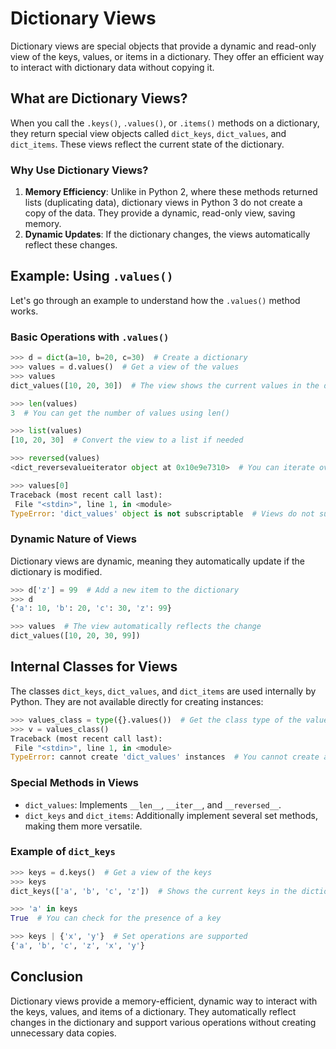 # Dictionary Views

Dictionary views are special objects that provide a dynamic and read-only view of the keys, values, or items in a dictionary. They offer an efficient way to interact with dictionary data without copying it.

## What are Dictionary Views?

When you call the `.keys()`, `.values()`, or `.items()` methods on a dictionary, they return special view objects called `dict_keys`, `dict_values`, and `dict_items`. These views reflect the current state of the dictionary.

### Why Use Dictionary Views?

1. **Memory Efficiency**: Unlike in Python 2, where these methods returned lists (duplicating data), dictionary views in Python 3 do not create a copy of the data. They provide a dynamic, read-only view, saving memory.
2. **Dynamic Updates**: If the dictionary changes, the views automatically reflect these changes.

## Example: Using `.values()`

Let's go through an example to understand how the `.values()` method works.

### Basic Operations with `.values()`

```python
>>> d = dict(a=10, b=20, c=30)  # Create a dictionary
>>> values = d.values()  # Get a view of the values
>>> values
dict_values([10, 20, 30])  # The view shows the current values in the dictionary

>>> len(values)
3  # You can get the number of values using len()

>>> list(values)
[10, 20, 30]  # Convert the view to a list if needed

>>> reversed(values)
<dict_reversevalueiterator object at 0x10e9e7310>  # You can iterate over the values in reverse order

>>> values[0]
Traceback (most recent call last):
 File "<stdin>", line 1, in <module>
TypeError: 'dict_values' object is not subscriptable  # Views do not support indexing
```

### Dynamic Nature of Views

Dictionary views are dynamic, meaning they automatically update if the dictionary is modified.

```python
>>> d['z'] = 99  # Add a new item to the dictionary
>>> d
{'a': 10, 'b': 20, 'c': 30, 'z': 99}

>>> values  # The view automatically reflects the change
dict_values([10, 20, 30, 99])
```

## Internal Classes for Views

The classes `dict_keys`, `dict_values`, and `dict_items` are used internally by Python. They are not available directly for creating instances:

```python
>>> values_class = type({}.values())  # Get the class type of the values view
>>> v = values_class()
Traceback (most recent call last):
 File "<stdin>", line 1, in <module>
TypeError: cannot create 'dict_values' instances  # You cannot create an instance directly
```

### Special Methods in Views

- `dict_values`: Implements `__len__`, `__iter__`, and `__reversed__`.
- `dict_keys` and `dict_items`: Additionally implement several set methods, making them more versatile.

### Example of `dict_keys`

```python
>>> keys = d.keys()  # Get a view of the keys
>>> keys
dict_keys(['a', 'b', 'c', 'z'])  # Shows the current keys in the dictionary

>>> 'a' in keys
True  # You can check for the presence of a key

>>> keys | {'x', 'y'}  # Set operations are supported
{'a', 'b', 'c', 'z', 'x', 'y'}
```

## Conclusion

Dictionary views provide a memory-efficient, dynamic way to interact with the keys, values, and items of a dictionary. They automatically reflect changes in the dictionary and support various operations without creating unnecessary data copies.

